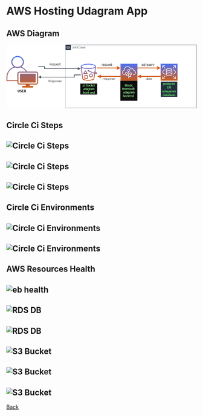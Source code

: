 # AWS Hosting Udagram App


## AWS Diagram 
![aws diagram](https://raw.githubusercontent.com/naderkamelaponar/hosting-fullstack-app/main/documents/images/aws-diagram.png)

## Circle Ci  Steps
![Circle Ci Steps](https://raw.githubusercontent.com/naderkamelaponar/hosting-fullstack-app/main/documents/images/circleCi-steps)
--
![Circle Ci Steps](https://raw.githubusercontent.com/naderkamelaponar/hosting-fullstack-app/main/documents/images/circleCi-steps-1)
--
![Circle Ci Steps](https://raw.githubusercontent.com/naderkamelaponar/hosting-fullstack-app/main/documents/images/circleCi-steps-2)
--
## Circle Ci  Environments
![Circle Ci  Environments](https://raw.githubusercontent.com/naderkamelaponar/hosting-fullstack-app/main/documents/images/circleCi-Env-Vars)
--
![Circle Ci  Environments](https://raw.githubusercontent.com/naderkamelaponar/hosting-fullstack-app/main/documents/images/circleCi-Env-Vars)
--
## AWS Resources Health
![eb health](https://raw.githubusercontent.com/naderkamelaponar/hosting-fullstack-app/main/documents/images/eb-health)
--
![RDS DB](https://raw.githubusercontent.com/naderkamelaponar/hosting-fullstack-app/main/documents/images/rds-db)
--
![RDS DB](https://raw.githubusercontent.com/naderkamelaponar/hosting-fullstack-app/main/documents/images/rds-db-1)
--
![S3 Bucket](https://raw.githubusercontent.com/naderkamelaponar/hosting-fullstack-app/main/documents/images/s3-bucket)
--
![S3 Bucket](https://raw.githubusercontent.com/naderkamelaponar/hosting-fullstack-app/main/documents/images/s3-bucket-1)
--
![S3 Bucket](https://raw.githubusercontent.com/naderkamelaponar/hosting-fullstack-app/main/documents/images/s3-bucket-2)
--
[Back](https://github.com/naderkamelaponar/hosting-fullstack-app)